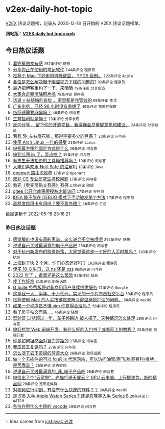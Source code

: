 # v2ex-daily-hot-topic

[V2EX](https://www.v2ex.com/) 热议话题榜，记录从 2020-12-18 日开始的 V2EX 热议话题榜单。

**网站版：[V2EX daily hot topic web](https://boojack.github.io/v2ex-daily-hot-topic-web/)**

## 今日热议话题

<!-- TODAY BEGIN -->

1. [看完房贴文有感](https://www.v2ex.com/t/853624) `262条评论` `随想`
1. [分享你正在使用的笔记软件](https://www.v2ex.com/t/853646) `144条评论` `程序员`
1. [推荐个 Mac 下好用的机械键盘， YYDS 级别。](https://www.v2ex.com/t/853651) `122条评论` `Apple`
1. [各位是怎么解决眼干眼涩视力下降的问题的?](https://www.v2ex.com/t/853605) `82条评论` `程序员`
1. [最近把博客重构了一下，来晒晒](https://www.v2ex.com/t/853641) `79条评论` `分享创造`
1. [大家会定期清除照片吗](https://www.v2ex.com/t/853648) `78条评论` `程序员`
1. [话说 v 站结婚的各位 ，家里都是咋管钱的](https://www.v2ex.com/t/853697) `69条评论` `生活`
1. [广东电信，已经 96 小时没有重拨了](https://www.v2ex.com/t/853603) `49条评论` `宽带症候群`
1. [结肠镜需要麻醉吗？](https://www.v2ex.com/t/853643) `46条评论` `问与答`
1. [生育福利就是幌子](https://www.v2ex.com/t/853800) `29条评论` `分享发现`
1. [反向分享， 留下你的开源项目，看得懂会尽量提意见和建议。](https://www.v2ex.com/t/853756) `24条评论` `分享创造`
1. [若有 5k 左右零花钱，那得需要多少的月薪？](https://www.v2ex.com/t/853657) `23条评论` `问与答`
1. [使用 Arch Linux 一年的感受](https://www.v2ex.com/t/853676) `21条评论` `Linux`
1. [电视最方便的固定方式是什么](https://www.v2ex.com/t/853737) `20条评论` `问与答`
1. [搞到公网 ip 了，弄点啥？](https://www.v2ex.com/t/853617) `19条评论` `问与答`
1. [有男生无法拒绝的工具箱推荐吗？](https://www.v2ex.com/t/853616) `19条评论` `问与答`
1. [大佬们喜欢用 Null-Safe 的注解吗](https://www.v2ex.com/t/853721) `18条评论` `Java`
1. [openwrt 路由求推荐](https://www.v2ex.com/t/853791) `17条评论` `OpenWrt`
1. [双非 CS 专业研究生择校问题](https://www.v2ex.com/t/853769) `17条评论` `问与答`
1. [看完《看完房贴文有感》有感](https://www.v2ex.com/t/853724) `17条评论` `随想`
1. [gitee 公开仓库需要授权才能访问](https://www.v2ex.com/t/853642) `17条评论` `程序员`
1. [IDEA 能不能在 DEBUG 模式下手动触发某个方法](https://www.v2ex.com/t/853615) `17条评论` `程序员`
1. [高额度信用卡有用吗？要不要办理？](https://www.v2ex.com/t/853761) `16条评论` `生活`

数据更新于 2022-05-18 23:18:21

<!-- TODAY END -->

### 昨日热议话题

<!-- YESTERDAY BEGIN -->

1. [感觉房价也没有高的离谱，这么说会不会被喷呢](https://www.v2ex.com/t/853391) `293条评论` `随想`
1. [说说自己买过最满意的电子产品吧](https://www.v2ex.com/t/853340) `250条评论` `问与答`
1. [对于杭州新发布的购房新策，大家觉得这是一个好的入手时机吗？](https://www.v2ex.com/t/853360) `143条评论` `杭州`
1. [上海封了快 2 个月，你们心态还好吗？](https://www.v2ex.com/t/853436) `102条评论` `程序员`
1. [侄子 10 岁生日，送 ns 还是 xss](https://www.v2ex.com/t/853342) `86条评论` `问与答`
1. [2022 年了 ，备案还是这么繁琐](https://www.v2ex.com/t/853461) `83条评论` `站长`
1. [找工作好难](https://www.v2ex.com/t/853368) `81条评论` `职场话题`
1. [G Suite 免费版将对非商用用户继续提供服务](https://www.v2ex.com/t/853418) `71条评论` `Google`
1. [这是我一人、半年、十万代码，实现的一个程序员社交平台](https://www.v2ex.com/t/853486) `59条评论` `程序员`
1. [推荐使用 Mac 的人买按键贴来解决键盘磨损打油的问题。](https://www.v2ex.com/t/853375) `58条评论` `macOS`
1. [如果一个程序员不懂 vim 你觉得合理吗？](https://www.v2ex.com/t/853575) `50条评论` `程序员`
1. [看了房子帖文有感.....](https://www.v2ex.com/t/853485) `45条评论` `随想`
1. [驾驶证 过期超过一年，车子停路边 被人撞了，这种情况怎么处理](https://www.v2ex.com/t/853546) `28条评论` `问与答`
1. [媳妇想学 Web 前端开发，有什么好的入门书？或者网上的教程？](https://www.v2ex.com/t/853341) `28条评论` `前端开发`
1. [你是如何坦然面对智力差距的](https://www.v2ex.com/t/853545) `27条评论` `问与答`
1. [我应该去复读吗？](https://www.v2ex.com/t/853534) `27条评论` `问与答`
1. [怎么活下去下苦逼的劳苦大众](https://www.v2ex.com/t/853387) `26条评论` `职场话题`
1. [做一个无插件的可以 fq 的 js 代理网站，可以访问油管/奈飞/维基百科/推特，是否靠谱？](https://www.v2ex.com/t/853447) `25条评论` `奇思妙想`
1. [说说自己买过最满意的_非_电子产品吧](https://www.v2ex.com/t/853514) `20条评论` `问与答`
1. [电信出了个“云宽带”，光猫打通天翼云？ GPU 云电脑、上行提速包、新的精品网](https://www.v2ex.com/t/853404) `20条评论` `宽带症候群`
1. [对视频进行切割，有没有什么快速的软件？？](https://www.v2ex.com/t/853364) `20条评论` `macOS`
1. [是 618 入手 Apple Watch Series 7 还是在等等入手 Series 8](https://www.v2ex.com/t/853356) `20条评论` ` WATCH`
1. [各位在用什么主题的 vscode](https://www.v2ex.com/t/853574) `19条评论` `问与答`

<!-- YESTERDAY END -->

---

💡 Idea comes from [justjavac 迷渡](https://github.com/justjavac/)
